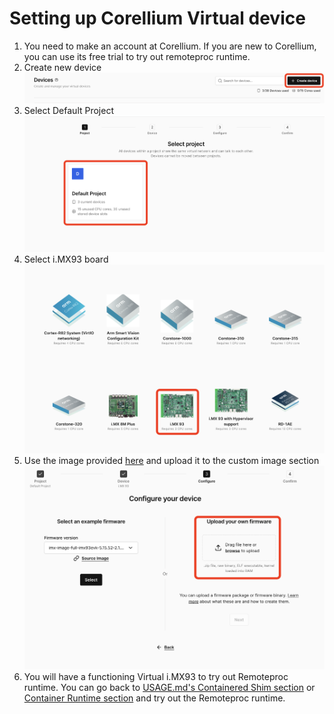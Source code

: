 # Setting up Corellium Virtual device

1. You need to make an account at Corellium. If you are new to Corellium, you can use its free trial to try out remoteproc runtime.
2. Create new device
   ![setup corellium step 1](./images/setup_corellium1.png)
3. Select Default Project
   ![setup corellium step 2](./images/setup_corellium2.png)
4. Select i.MX93 board
   ![setup corellium step 3](./images/setup_corellium3.png)
5. Use the image provided [here](https://github.com/Arm-Debug/remoteproc-runtime/releases/download/assets/image.zip) and upload it to the custom image section
   ![setup corellium step 4](./images/setup_corellium4.png)
6. You will have a functioning Virtual i.MX93 to try out Remoteproc runtime. You can go back to [USAGE.md's Containered Shim section](./USAGE.md#containerd-shim) or [Container Runtime section](./USAGE.md#container-runtime-️-wip) and try out the Remoteproc runtime.
